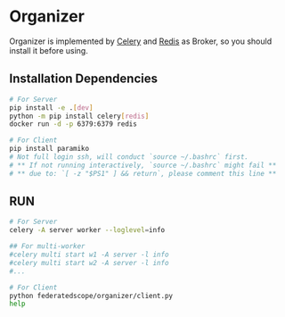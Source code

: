 # Organizer

Organizer is implemented by [Celery](https://docs.celeryq.dev/en/latest/) and [Redis](https://redis.io/) as Broker, so you should install it before using.

## Installation Dependencies

```bash
# For Server
pip install -e .[dev]
python -m pip install celery[redis]
docker run -d -p 6379:6379 redis

# For Client
pip install paramiko
# Not full login ssh, will conduct `source ~/.bashrc` first.
# ** If not running interactively, `source ~/.bashrc` might fail **
# ** due to: `[ -z "$PS1" ] && return`, please comment this line **
```

## RUN

```bash
# For Server
celery -A server worker --loglevel=info

## For multi-worker
#celery multi start w1 -A server -l info
#celery multi start w2 -A server -l info
#...

# For Client
python federatedscope/organizer/client.py
help
```

